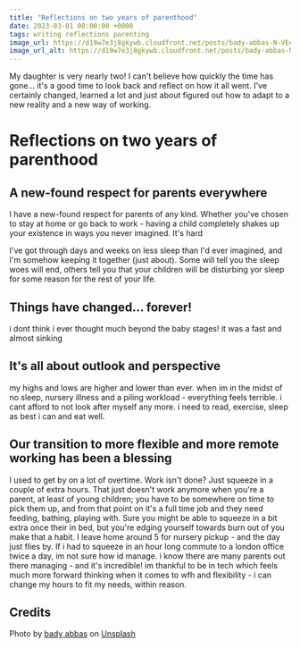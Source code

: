 ```yaml
---
title: "Reflections on two years of parenthood"
date: 2023-03-01 00:00:00 +0000
tags: writing reflections parenting
image_url: https://d19w7e3j8gkywb.cloudfront.net/posts/bady-abbas-N-VEeMnm7gE-unsplash.jpg
image_url_alt: https://d19w7e3j8gkywb.cloudfront.net/posts/bady-abbas-N-VEeMnm7gE-unsplash.webp
---
```

My daughter is very nearly two! I can't believe how quickly the time has gone... it's a good time to look back and reflect 
on how it all went. I've certainly changed, learned a lot and just about figured out how to adapt to a new reality and 
a new way of working.

# Reflections on two years of parenthood

## A new-found respect for parents everywhere
I have a new-found respect for parents of any kind. Whether you've chosen to stay at home or go back to work - having a child completely shakes up your existence in ways you never imagined.
It's hard

I've got through days and weeks on less sleep than I'd ever imagined, and I'm somehow keeping it together (just about). Some will tell you the sleep woes will end, others tell you that your children will be disturbing yor sleep for some reason for the rest of your life.




## Things have changed... forever!
i dont think i ever thought much beyond the baby stages! it was a fast and almost sinking

## It's all about outlook and perspective
my highs and lows are higher and lower than ever. when im in the midst of no sleep, nursery illness and a piling workload - everything feels terrible.
i cant afford to not look after myself any more. i need to read, exercise, sleep as best i can and eat well.

## Our transition to more flexible and more remote working has been a blessing
I used to get by on a lot of overtime. Work isn't done? Just squeeze in a couple of extra hours.
That just doesn't work anymore when you're a parent, at least of young children; you have to be somewhere on time to pick them up,
and from that point on it's a full time job and they need feeding, bathing, playing with. Sure you might be able to squeeze in a bit extra once their in bed,
but you're edging yourself towards burn out of you make that a habit.
I leave home around 5 for nursery pickup - and the day just flies by.
If i had to squeeze in an hour long commute to a london office twice a day, im not sure how id manage.
i know there are many parents out there managing - and it's incredible!
im thankful to be in tech which feels much more forward thinking when it comes to wfh and flexibility - i can change my hours to fit my needs, within reason.


## Credits
Photo by <a href="https://unsplash.com/es/@bady?utm_source=unsplash&utm_medium=referral&utm_content=creditCopyText">bady abbas</a> 
on <a href="https://unsplash.com/photos/N-VEeMnm7gE?utm_source=unsplash&utm_medium=referral&utm_content=creditCopyText">Unsplash</a>
  